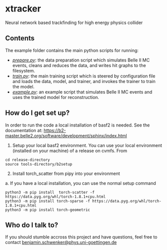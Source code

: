 # xtracker

Neural network based trackfinding for high energy physics collider

## Contents 

The example folder contains the main python scripts for running:

- *[prepare.py](prepare.py)*: the data preparation script which simulates 
Belle II MC events, cleans and reduces the data, and writes hit graphs to
the filesystem.
- *[train.py](train.py)*: the main training script which is steered by
configuration file and loads the data, model, and trainer, and invokes
the trainer to train the model.
- *[example.py](example.py)*: an example script that simulates Belle II MC
events and uses the trained model for reconstruction. 



## How do I get set up? 

In order to run the code a local installation of basf2 is needed. See the 
documentation at: https://b2-master.belle2.org/software/development/sphinx/index.html

1. Setup your local basf2 environment. You can use your local environment (installed on your machine) of a release on cvmfs. From 

```
cd release-directory
source tools-directory/b2setup
```

2. Install torch_scatter from pipy into your environment

a. If you have a local installation, you can use the normal setup command

```
python3 -m pip install  torch-scatter -f https://data.pyg.org/whl/torch-1.8.1+cpu.html
python3 -m pip install torch-sparse -f https://data.pyg.org/whl/torch-1.8.1+cpu.html
python3 -m pip install torch-geometric
```

## Who do I talk to?

If you should stumble accross this project and have questions, feel free to contact 
benjamin.schwenker@phys.uni-goettingen.de
